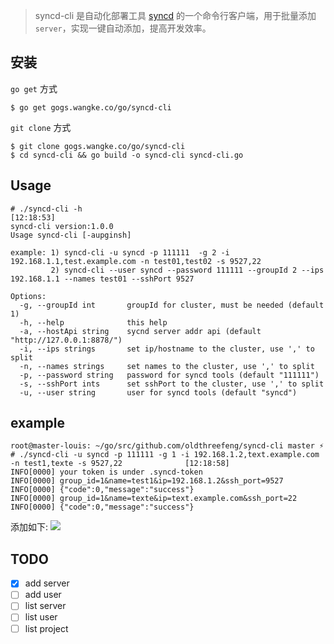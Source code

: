 > syncd-cli 是自动化部署工具 [syncd](https://github.com/dreamans/syncd) 的一个命令行客户端，用于批量添加`server`，实现一键自动添加，提高开发效率。 

## 安装

`go get` 方式

```shell
$ go get gogs.wangke.co/go/syncd-cli
```
`git clone` 方式

```cgo
$ git clone gogs.wangke.co/go/syncd-cli
$ cd syncd-cli && go build -o syncd-cli syncd-cli.go
```

## Usage

```cgo
# ./syncd-cli -h                                                                                                  [12:18:53]
syncd-cli version:1.0.0
Usage syncd-cli [-aupginsh] 

example: 1) syncd-cli -u syncd -p 111111  -g 2 -i 192.168.1.1,test.example.com -n test01,test02 -s 9527,22
         2) syncd-cli --user syncd --password 111111 --groupId 2 --ips 192.168.1.1 --names test01 --sshPort 9527

Options:
  -g, --groupId int       groupId for cluster, must be needed (default 1)
  -h, --help              this help
  -a, --hostApi string    sycnd server addr api (default "http://127.0.0.1:8878/")
  -i, --ips strings       set ip/hostname to the cluster, use ',' to split
  -n, --names strings     set names to the cluster, use ',' to split
  -p, --password string   password for syncd tools (default "111111")
  -s, --sshPort ints      set sshPort to the cluster, use ',' to split
  -u, --user string       user for syncd tools (default "syncd")
```

## example
``` 
root@master-louis: ~/go/src/github.com/oldthreefeng/syncd-cli master ⚡
# ./syncd-cli -u syncd -p 111111 -g 1 -i 192.168.1.2,text.example.com -n test1,texte -s 9527,22              [12:18:58]
INFO[0000] your token is under .syncd-token             
INFO[0000] group_id=1&name=test1&ip=192.168.1.2&ssh_port=9527  
INFO[0000] {"code":0,"message":"success"}               
INFO[0000] group_id=1&name=texte&ip=text.example.com&ssh_port=22  
INFO[0000] {"code":0,"message":"success"}
```
添加如下:
![](https://pic.fenghong.tech/syncd-cli.png)

## TODO
- [x] add server
- [ ] add user
- [ ] list server
- [ ] list user
- [ ] list project
